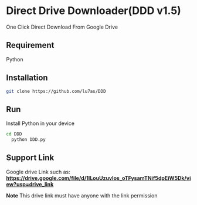 
# Direct Drive Downloader(DDD v1.5)
One Click Direct Download From Google Drive

## Requirement
Python

## Installation
```bash
git clone https://github.com/lu7as/DDD
```
## Run

Install Python in your device
```bash
cd DDD
  python DDD.py
```
## Support Link
Google drive Link such as: **https://drive.google.com/file/d/1lLouUzuvIos_oTFysamTNif5dpEiW5Dk/view?usp=drive_link**

**Note** This drive link must have anyone with the link permission


    

